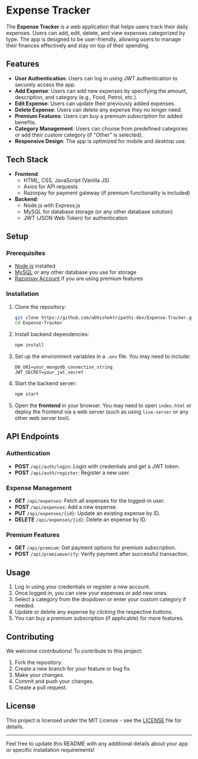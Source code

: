 
# Expense Tracker

The **Expense Tracker** is a web application that helps users track their daily expenses. Users can add, edit, delete, and view expenses categorized by type. The app is designed to be user-friendly, allowing users to manage their finances effectively and stay on top of their spending.

## Features

- **User Authentication**: Users can log in using JWT authentication to securely access the app.
- **Add Expense**: Users can add new expenses by specifying the amount, description, and category (e.g., Food, Petrol, etc.).
- **Edit Expense**: Users can update their previously added expenses.
- **Delete Expense**: Users can delete any expense they no longer need.
- **Premium Features**: Users can buy a premium subscription for added benefits.
- **Category Management**: Users can choose from predefined categories or add their custom category (if "Other" is selected).
- **Responsive Design**: The app is optimized for mobile and desktop use.
  
## Tech Stack

- **Frontend**: 
  - HTML, CSS, JavaScript (Vanilla JS)
  - Axios for API requests
  - Razorpay for payment gateway (if premium functionality is included)
- **Backend**:
  - Node.js with Express.js
  - MySQL for database storage (or any other database solution)
  - JWT (JSON Web Token) for authentication

## Setup

### Prerequisites

- [Node.js](https://nodejs.org/en/) installed
- [MySQL](https://www.mysql.com/) or any other database you use for storage
- [Razorpay Account](https://razorpay.com/) if you are using premium features

### Installation

1. Clone the repository:

   ```bash
   git clone https://github.com/abhishektripathi-dev/Expense-Tracker.git
   cd Expense-Tracker
   ```

2. Install backend dependencies:

   ```bash
   npm install
   ```

3. Set up the environment variables in a `.env` file. You may need to include:

   ```env
   DB_URI=your_mongodb_connection_string
   JWT_SECRET=your_jwt_secret
   ```

4. Start the backend server:

   ```bash
   npm start
   ```

5. Open the **frontend** in your browser. You may need to open `index.html` or deploy the frontend via a web server (such as using `live-server` or any other web server tool).

## API Endpoints

### Authentication

- **POST** `/api/auth/login`: Login with credentials and get a JWT token.
- **POST** `/api/auth/register`: Register a new user.

### Expense Management

- **GET** `/api/expenses`: Fetch all expenses for the logged-in user.
- **POST** `/api/expenses`: Add a new expense.
- **PUT** `/api/expenses/{id}`: Update an existing expense by ID.
- **DELETE** `/api/expenses/{id}`: Delete an expense by ID.

### Premium Features

- **GET** `/api/premium`: Get payment options for premium subscription.
- **POST** `/api/premiumverify`: Verify payment after successful transaction.

## Usage

1. Log in using your credentials or register a new account.
2. Once logged in, you can view your expenses or add new ones.
3. Select a category from the dropdown or enter your custom category if needed.
4. Update or delete any expense by clicking the respective buttons.
5. You can buy a premium subscription (if applicable) for more features.

## Contributing

We welcome contributions! To contribute to this project:

1. Fork the repository.
2. Create a new branch for your feature or bug fix.
3. Make your changes.
4. Commit and push your changes.
5. Create a pull request.

## License

This project is licensed under the MIT License - see the [LICENSE](LICENSE) file for details.

---

Feel free to update this README with any additional details about your app or specific installation requirements!